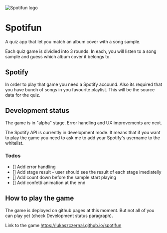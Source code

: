 
![Spotifun logo](lukaszczernal.github.com/spotify/Logo.png)

# Spotifun

A quiz app that let you match an album cover with a song sample. 

Each quiz game is dividied into 3 rounds. In each, you will listen to a song sample and guess which album cover it belongs to.

## Spotify

In order to play that game you need a Spotify accound. Also its required that you have bunch of songs in you favourite playlist. This will be the source data for the quiz. 

## Development status

The game is in "alpha" stage. Error handling and UX improvements are next.

The Spotify API is currently in development mode. It means that if you want to play the game you need to ask me to add your Spotify's username to the whitelist.

### Todos
- [] Add error handling
- [] Add stage result - user should see the result of each stage imediatelly
- [] Add count down before the sample start playing
- [] Add confetti animation at the end 


## How to play the game

The game is deployed on github pages at this moment. But not all of you can play yet (check Development status paragraph).

Link to the game https://lukaszczernal.github.io/spotifun